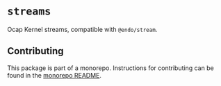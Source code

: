 # `streams`

Ocap Kernel streams, compatible with `@endo/stream`.

## Contributing

This package is part of a monorepo. Instructions for contributing can be found in the [monorepo README](https://github.com/MetaMask/ocap-kernel#readme).
